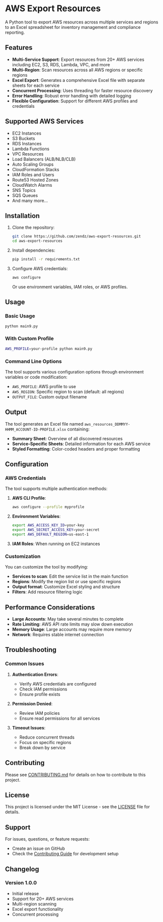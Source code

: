 # AWS Export Resources

A Python tool to export AWS resources across multiple services and regions to an Excel spreadsheet for inventory management and compliance reporting.

## Features

- **Multi-Service Support**: Export resources from 20+ AWS services including EC2, S3, RDS, Lambda, VPC, and more
- **Multi-Region**: Scan resources across all AWS regions or specific regions
- **Excel Export**: Generates a comprehensive Excel file with separate sheets for each service
- **Concurrent Processing**: Uses threading for faster resource discovery
- **Error Handling**: Robust error handling with detailed logging
- **Flexible Configuration**: Support for different AWS profiles and credentials

## Supported AWS Services

- EC2 Instances
- S3 Buckets
- RDS Instances
- Lambda Functions
- VPC Resources
- Load Balancers (ALB/NLB/CLB)
- Auto Scaling Groups
- CloudFormation Stacks
- IAM Roles and Users
- Route53 Hosted Zones
- CloudWatch Alarms
- SNS Topics
- SQS Queues
- And many more...

## Installation

1. Clone the repository:
   ```bash
   git clone https://github.com/zendz/aws-export-resources.git
   cd aws-export-resources
   ```

2. Install dependencies:
   ```bash
   pip install -r requirements.txt
   ```

3. Configure AWS credentials:
   ```bash
   aws configure
   ```
   Or use environment variables, IAM roles, or AWS profiles.

## Usage

### Basic Usage

```bash
python main9.py
```

### With Custom Profile

```bash
AWS_PROFILE=your-profile python main9.py
```

### Command Line Options

The tool supports various configuration options through environment variables or code modification:

- `AWS_PROFILE`: AWS profile to use
- `AWS_REGION`: Specific region to scan (default: all regions)
- `OUTPUT_FILE`: Custom output filename

## Output

The tool generates an Excel file named `aws_resources_DDMMYY-HHMM_ACCOUNT-ID-PROFILE.xlsx` containing:

- **Summary Sheet**: Overview of all discovered resources
- **Service-Specific Sheets**: Detailed information for each AWS service
- **Styled Formatting**: Color-coded headers and proper formatting

## Configuration

### AWS Credentials

The tool supports multiple authentication methods:

1. **AWS CLI Profile**:
   ```bash
   aws configure --profile myprofile
   ```

2. **Environment Variables**:
   ```bash
   export AWS_ACCESS_KEY_ID=your-key
   export AWS_SECRET_ACCESS_KEY=your-secret
   export AWS_DEFAULT_REGION=us-east-1
   ```

3. **IAM Roles**: When running on EC2 instances

### Customization

You can customize the tool by modifying:

- **Services to scan**: Edit the service list in the main function
- **Regions**: Modify the region list or use specific regions
- **Output format**: Customize Excel styling and structure
- **Filters**: Add resource filtering logic

## Performance Considerations

- **Large Accounts**: May take several minutes to complete
- **Rate Limiting**: AWS API rate limits may slow down execution
- **Memory Usage**: Large accounts may require more memory
- **Network**: Requires stable internet connection

## Troubleshooting

### Common Issues

1. **Authentication Errors**:
   - Verify AWS credentials are configured
   - Check IAM permissions
   - Ensure profile exists

2. **Permission Denied**:
   - Review IAM policies
   - Ensure read permissions for all services

3. **Timeout Issues**:
   - Reduce concurrent threads
   - Focus on specific regions
   - Break down by service

## Contributing

Please see [CONTRIBUTING.md](CONTRIBUTING.md) for details on how to contribute to this project.

## License

This project is licensed under the MIT License - see the [LICENSE](LICENSE) file for details.

## Support

For issues, questions, or feature requests:
- Create an issue on GitHub
- Check the [Contributing Guide](CONTRIBUTING.md) for development setup

## Changelog

### Version 1.0.0
- Initial release
- Support for 20+ AWS services
- Multi-region scanning
- Excel export functionality
- Concurrent processing